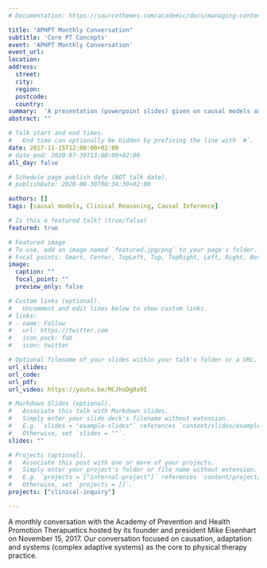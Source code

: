 ```yaml
---
# Documentation: https://sourcethemes.com/academic/docs/managing-content/

title: "APHPT Monthly Conversation"
subtitle: 'Core PT Concepts'
event: 'APHPT Monthly Conversation'
event_url:
location:
address:
  street:
  city:
  region:
  postcode:
  country:
summary:  'A presentation (powerpoint slides) given on causal models as a representation of a synthesis of knowledge for practice from the perspective of critical realist epistemology'
abstract: ""

# Talk start and end times.
#   End time can optionally be hidden by prefixing the line with `#`.
date: 2017-11-15T12:00:00+02:00
# date_end: 2020-07-30T13:00:00+02:00
all_day: false

# Schedule page publish date (NOT talk date).
# publishDate: 2020-08-30T00:34:30+02:00

authors: []
tags: [causal models, Clinical Reasoning, Causal Inference]

# Is this a featured talk? (true/false)
featured: true

# Featured image
# To use, add an image named `featured.jpg/png` to your page's folder. 
# Focal points: Smart, Center, TopLeft, Top, TopRight, Left, Right, BottomLeft, Bottom, BottomRight.
image:
  caption: ""
  focal_point: ""
  preview_only: false

# Custom links (optional).
#   Uncomment and edit lines below to show custom links.
# links:
# - name: Follow
#   url: https://twitter.com
#   icon_pack: fab
#   icon: twitter

# Optional filename of your slides within your talk's folder or a URL.
url_slides: 
url_code:
url_pdf:
url_video: https://youtu.be/MCJhoDg0a9I

# Markdown Slides (optional).
#   Associate this talk with Markdown slides.
#   Simply enter your slide deck's filename without extension.
#   E.g. `slides = "example-slides"` references `content/slides/example-slides.md`.
#   Otherwise, set `slides = ""`.
slides: ""

# Projects (optional).
#   Associate this post with one or more of your projects.
#   Simply enter your project's folder or file name without extension.
#   E.g. `projects = ["internal-project"]` references `content/project/deep-learning/index.md`.
#   Otherwise, set `projects = []`.
projects: ["clinical-inquiry"]

---
```

A monthly conversation with the Academy of Prevention and Health Promotion Therapuetics hosted by its founder and president Mike Eisenhart on November 15, 2017. Our conversation focused on causation, adaptation and systems (complex adaptive systems) as the core to physical therapy practice.
